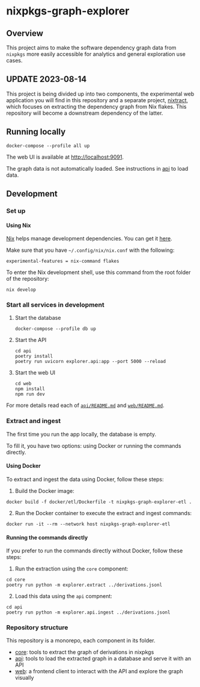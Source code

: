 # nixpkgs-graph-explorer

## Overview

This project aims to make the software dependency graph data from `nixpkgs` more easily accessible for analytics and general exploration use cases.

## UPDATE 2023-08-14

This project is being divided up into two components, the experimental web application you will find in this repository and a separate project, [nixtract](https://github.com/tweag/nixtract), which focuses on extracting the dependency graph from Nix flakes. This repository will become a downstream dependency of the latter.

## Running locally

```console
docker-compose --profile all up
```

The web UI is available at [http://localhost:9091](http://localhost:9091).

The graph data is not automatically loaded.
See instructions in [api](./api) to load data.

<!-- TODO add instructions to load data here -->

## Development

### Set up

#### Using Nix

[Nix](https://nixos.org/) helps manage development dependencies.
You can get it [here](https://nixos.org/download.html).

Make sure that you have `~/.config/nix/nix.conf` with the following:
```
experimental-features = nix-command flakes
```

To enter the Nix development shell, use this command from the root folder of the repository:

```console
nix develop
```

### Start all services in development

1. Start the database
   ```console
   docker-compose --profile db up
   ```
2. Start the API
   ```console
   cd api
   poetry install
   poetry run uvicorn explorer.api:app --port 5000 --reload
   ```
3. Start the web UI
   ```console
   cd web
   npm install
   npm run dev
   ```

For more details read each of [`api/README.md`](./api/README.md) and [`web/README.md`](./web/README.md).

### Extract and ingest

The first time you run the app locally, the database is empty.

To fill it, you have two options: using Docker or running the commands directly.

#### Using Docker

To extract and ingest the data using Docker, follow these steps:

1. Build the Docker image:

```console
docker build -f docker/etl/Dockerfile -t nixpkgs-graph-explorer-etl .
```

2. Run the Docker container to execute the extract and ingest commands:
```console
docker run -it --rm --network host nixpkgs-graph-explorer-etl
```

#### Running the commands directly

If you prefer to run the commands directly without Docker, follow these steps:

1. Run the extraction using the `core` component:

```console
cd core
poetry run python -m explorer.extract ../derivations.jsonl
```

2. Load this data using the `api` compnent:

```console
cd api
poetry run python -m explorer.api.ingest ../derivations.jsonl
```

### Repository structure

This repository is a monorepo, each component in its folder.

- [core](./core): tools to extract the graph of derivations in nixpkgs
- [api](./api): tools to load the extracted graph in a database and serve it with an API
- [web](./web): a frontend client to interact with the API and explore the graph visually
